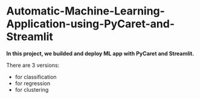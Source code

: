 # Automatic-Machine-Learning-Application-using-PyCaret-and-Streamlit

**In this project, we builded and deploy ML app with PyCaret and Streamlit.**

There are 3 versions:

- for classification
- for regression
- for clustering

